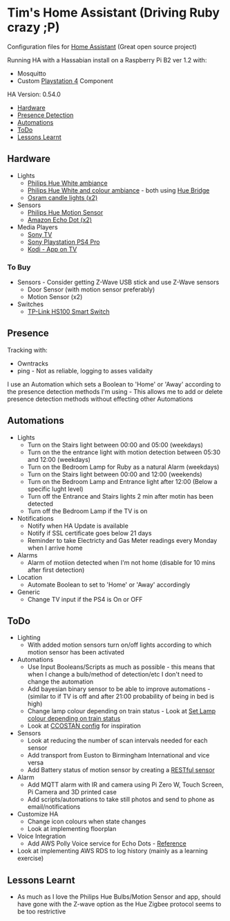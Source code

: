 # Tim's Home Assistant (Driving Ruby crazy ;P)
Configuration files for [Home Assistant](http://homeassistant.io) (Great open source project)

Running HA with a Hassabian install on a Raspberry Pi B2 ver 1.2 with:
* Mosquitto
* Custom [Playstation 4](https://goo.gl/9M44nG) Component

HA Version: 0.54.0

* [Hardware](#hardware)
* [Presence Detection](#presence)
* [Automations](#automations)
* [ToDo](#todo)
* [Lessons Learnt](#lessonslearnt)

## Hardware
* Lights
  * [Philips Hue White ambiance](https://goo.gl/xQEkrF)
  * [Philips Hue White and colour ambiance](https://goo.gl/QCu6Az) - both using [Hue Bridge](https://goo.gl/8crECi)
  * [Osram candle lights (x2)](https://goo.gl/kBqa5r)
* Sensors
  * [Philips Hue Motion Sensor](https://goo.gl/bbGHD4)
  * [Amazon Echo Dot (x2)](https://goo.gl/T7A4kq)
* Media Players
  * [Sony TV](https://goo.gl/C2V2Rr)
  * [Sony Playstation PS4 Pro](https://goo.gl/sjZd4q)
  * [Kodi - App on TV](https://kodi.tv)

### To Buy
* Sensors - Consider getting Z-Wave USB stick and use Z-Wave sensors
  * Door Sensor (with motion sensor preferably)
  * Motion Sensor (x2)
* Switches
  * [TP-Link HS100 Smart Switch](https://goo.gl/WL54Ae)

## Presence
Tracking with:
* Owntracks 
* ping - Not as reliable, logging to asses validaity

I use an Automation which sets a Boolean to 'Home' or 'Away' according to the presence detection methods I'm using - This allows me to add or delete presence detection methods without effecting other Automations

## Automations
* Lights
  * Turn on the Stairs light between 00:00 and 05:00 (weekdays)
  * Turn on the the entrance light with motion detection between 05:30 and 12:00 (weekdays)
  * Turn on the Bedroom Lamp for Ruby as a natural Alarm (weekdays)
  * Turn on the Stairs light between 00:00 and 12:00 (weekends)
  * Turn on the Bedroom Lamp and Entrance light after 12:00 (Below a specific lught level)
  * Turn off the Entrance and Stairs lights 2 min after motin has been detected
  * Turn off the Bedroom Lamp if the TV is on
* Notifications
  * Notify when HA Update is available
  * Notify if SSL certificate goes below 21 days
  * Reminder to take Electricty and Gas Meter readings every Monday when I arrive home
* Alarms
  * Alarm of motiion detected when I'm not home (disable for 10 mins after first detection)
* Location
  * Automate Boolean to set to 'Home' or 'Away' accordingly
* Generic
  * Change TV input if the PS4 is On or OFF

## ToDo
* Lighting
  * With added motion sensors turn on/off lights according to which motion sensor has been activated
* Automations
  * Use Input Booleans/Scripts as much as possible - this means that when I change a bulb/method of detection/etc I don't need to change the automation
  * Add bayesian binary sensor to be able to improve automations - (similar to if TV is off and after 21:00 probability of being in bed is high)
  * Change lamp colour depending on train status - Look at [Set Lamp colour depending on train status](https://goo.gl/hdmLe8)
  * Look at [CCOSTAN config](https://goo.gl/jxdfkm) for inspiration
* Sensors
  * Look at reducing the number of scan intervals needed for each sensor
  * Add transport from Euston to Birmingham International and vice versa
  * Add Battery status of motion sensor by creating a [RESTful sensor](https://goo.gl/cmipSo)
* Alarm
  * Add MQTT alarm with IR and camera using Pi Zero W, Touch Screen, Pi Camera and 3D printed case
  * Add scripts/automations to take still photos and send to phone as email/notifications
* Customize HA
  * Change icon colours when state changes
  * Look at implementing floorplan
* Voice Integration
  * Add AWS Polly Voice service for Echo Dots - [Reference](https://goo.gl/QaVZWA)
* Look at implementing AWS RDS to log history (mainly as a learning exercise) 

## Lessons Learnt
* As much as I love the Philips Hue Bulbs/Motion Sensor and app, should have gone with the Z-wave option as the Hue Zigbee protocol seems to be too restrictive

